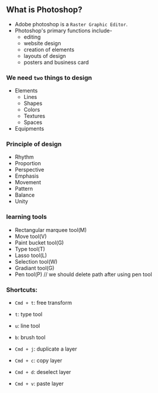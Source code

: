
## What is Photoshop?
- Adobe photoshop is a `Raster Graphic Editor`.
- Photoshop's primary functions include-
  - editing
  - website design
  - creation of elements
  - layouts of design
  - posters and business card

### We need `two` things to design
- Elements
  - Lines
  - Shapes
  - Colors
  - Textures
  - Spaces
- Equipments

### Principle of design
- Rhythm
- Proportion
- Perspective
- Emphasis
- Movement
- Pattern
- Balance
- Unity


### learning tools
- Rectangular marquee tool(M)
- Move tool(V)
- Paint bucket tool(G)
- Type tool(T)
- Lasso tool(L)
- Selection tool(W)
- Gradiant tool(G)
- Pen tool(P)                   // we should delete path after using pen tool

### Shortcuts:

- `Cmd + t`: free transform
- `t`: type tool
- `u`: line tool
- `b`: brush tool

- `Cmd + j`: duplicate a layer
- `Cmd + c`: copy layer
- `Cmd + d`: deselect layer
- `Cmd + v`: paste layer





